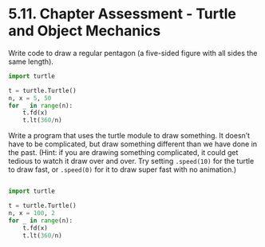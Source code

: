 # 5.11. Chapter Assessment - Turtle and Object Mechanics

Write code to draw a regular pentagon (a five-sided figure with all sides the same length).
```python
import turtle

t = turtle.Turtle()
n, x = 5, 50
for _ in range(n):
    t.fd(x)
    t.lt(360/n)
```

Write a program that uses the turtle module to draw something. It doesn’t have
to be complicated, but draw something different than we have done in the past.
(Hint: if you are drawing something complicated, it could get tedious to watch
it draw over and over. Try setting `.speed(10)` for the turtle to draw fast, or
`.speed(0)` for it to draw super fast with no animation.)
```python

import turtle

t = turtle.Turtle()
n, x = 100, 2
for _ in range(n):
    t.fd(x)
    t.lt(360/n)
```
